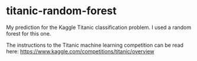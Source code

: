 # titanic-random-forest
My prediction for the Kaggle Titanic classification problem. I used a random forest for this one.
  
The instructions to the Titanic machine learning competition can be read here: https://www.kaggle.com/competitions/titanic/overview
